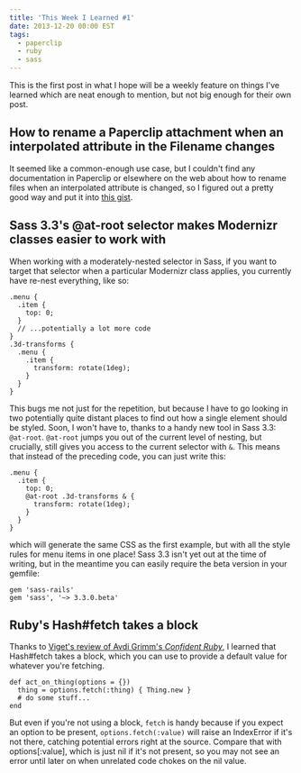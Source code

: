 ```yaml
---
title: 'This Week I Learned #1'
date: 2013-12-20 00:00 EST
tags:
  - paperclip
  - ruby
  - sass
---
```


This is the first post in what I hope will be a weekly feature on things I've learned which are neat enough to mention, but not big enough for their own post.

<!--more-->

## How to rename a Paperclip attachment when an interpolated attribute in the Filename changes

It seemed like a common-enough use case, but I couldn't find any documentation in Paperclip or elsewhere on the web about how to rename files when an interpolated attribute is changed, so I figured out a pretty good way and put it into [this gist][1].

## Sass 3.3's @at-root selector makes Modernizr classes easier to work with

When working with a moderately-nested selector in Sass, if you want to target that selector when a particular Modernizr class applies, you currently have re-nest everything, like so:

    .menu {
      .item {
        top: 0;
      }
      // ...potentially a lot more code
    }
    .3d-transforms {
      .menu {
        .item {
          transform: rotate(1deg);
        }
      }
    }

This bugs me not just for the repetition, but because I have to go looking in two potentially quite distant places to find out how a single element should be styled. Soon, I won't have to, thanks to a handy new tool in Sass 3.3: `@at-root`. `@at-root` jumps you out of the current level of nesting, but crucially, still gives you access to the current selector with `&`. This means that instead of the preceding code, you can just write this:

    .menu {
      .item {
        top: 0;
        @at-root .3d-transforms & {
          transform: rotate(1deg);
        }
      }
    }

which will generate the same CSS as the first example, but with all the style rules for menu items in one place! Sass 3.3 isn't yet out at the time of writing, but in the meantime you can easily require the beta version in your gemfile:

    gem 'sass-rails'
    gem 'sass', '~> 3.3.0.beta'

## Ruby's Hash#fetch takes a block

Thanks to [Viget's review of Avdi Grimm's *Confident Ruby*][2], I learned that Hash#fetch takes a block, which you can use to provide a default value for whatever you're fetching.

    def act_on_thing(options = {})
      thing = options.fetch(:thing) { Thing.new }
      # do some stuff...
    end

But even if you're not using a block, `fetch` is handy because if you expect an option to be present, `options.fetch(:value)` will raise an IndexError if it's not there, catching potential errors right at the source. Compare that with options[:value], which is just nil if it's not present, so you may not see an error until later on when unrelated code chokes on the nil value.

 [1]: https://gist.github.com/stevegrossi/8070232
 [2]: http://viget.com/extend/confident-ruby-a-review
